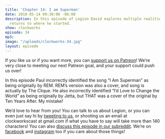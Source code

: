 ```yaml
---
title: 'Chapter 14: I am Superman'
date: 2018-05-14 09:30:00 -06:00
description: In this episode of Legion David explores multiple realities, and then
  returns to where he started.
show: clockworks
episode: 34
mp3: 
image: "/uploads/clockworks-34.jpg"
layout: episode
---
```


If you like us or if you want more, you can [support us on Patreon](https://www.patreon.com/clockworkscast)! We’re very close to meeting our next Patreon goal, and your support could push us over!

In this episode Paul incorrectly identified the song “I Am Superman” as being originally by REM. REM’s version was also a cover, and song is actually by The Clique. He also incorrectly identified “I’d Love to Change the World” as being originally by Jetta, but THAT was a cover of the original by Ten Years After. My mistake!

We’d love to hear from you! You can talk to us about Legion, or you can even just say hi by [tweeting to us](http://www.twitter.com/clockworkscast), or shooting us an email at clockworkscast at gmail.com if what you have to say will take more than 140 characters! You can also [discuss this episode in our subreddit](https://www.reddit.com/r/Goodstuff_fm/). We’re on [facebook](http://facebook.com/clockworkscast) and [instagram](https://www.instagram.com/clockworkscast) too if you care about those things!
